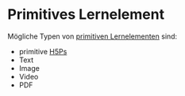 # Primitives Lernelement

Mögliche Typen von [primitiven Lernelementen](Primitives-Lernelement-GE.md) sind:
- primitive [H5Ps](H5P-GE.md)
- Text
- Image
- Video
- PDF